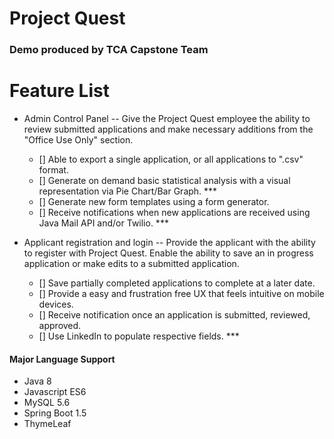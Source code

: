 # Project Quest 

### Demo produced by TCA Capstone Team

# Feature List

- Admin Control Panel
-- Give the Project Quest employee the ability to review submitted applications and make necessary additions from the "Office Use Only" section.
	- [] Able to export a single application, or all applications to ".csv" format.
	- [] Generate on demand basic statistical analysis with a visual representation via Pie Chart/Bar Graph. ***
	- [] Generate new form templates using a form generator.
	- [] Receive notifications when new applications are received using Java Mail API and/or Twilio. ***

- Applicant registration and login
-- Provide the applicant with the ability to register with Project Quest. Enable the ability to save an in progress application or make edits to a submitted application.
	- [] Save partially completed applications to complete at a later date.
	- [] Provide a easy and frustration free UX that feels intuitive on mobile devices.
	- [] Receive notification once an application is submitted, reviewed, approved.
	- [] Use LinkedIn to populate respective fields. *** 


#### Major Language Support
- Java 8
- Javascript ES6
- MySQL 5.6
- Spring Boot 1.5
- ThymeLeaf 
